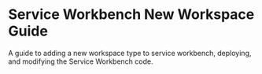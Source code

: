 # Service Workbench New Workspace Guide

A guide to adding a new workspace type to service workbench, deploying, and modifying the Service Workbench code.
